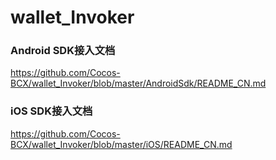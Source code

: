 # wallet_Invoker

### Android SDK接入文档 
https://github.com/Cocos-BCX/wallet_Invoker/blob/master/AndroidSdk/README_CN.md 


### iOS SDK接入文档 
https://github.com/Cocos-BCX/wallet_Invoker/blob/master/iOS/README_CN.md 